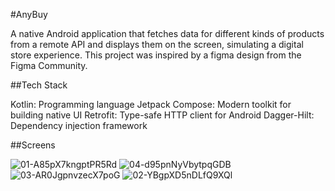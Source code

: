 #AnyBuy 

A native Android application that fetches data for different kinds of products from a remote API and displays them on the screen, simulating a digital store experience.
This project was inspired by a figma design from the Figma Community.

##Tech Stack

Kotlin: Programming language
Jetpack Compose: Modern toolkit for building native UI
Retrofit: Type-safe HTTP client for Android
Dagger-Hilt: Dependency injection framework

##Screens

![01-A85pX7kngptPR5Rd](https://github.com/oFamosoRon/anybuy/assets/128859005/8ebbab3d-bf4a-41c9-ab7a-add88114edb2) ![04-d95pnNyVbytpqGDB](https://github.com/oFamosoRon/anybuy/assets/128859005/eb0450ea-a7c8-4b71-b1cb-8b9ada387f22)
![03-AR0JgpnvzecX7poG](https://github.com/oFamosoRon/anybuy/assets/128859005/078231fd-5caf-44fe-986a-886c2785a6e5) ![02-YBgpXD5nDLfQ9XQl](https://github.com/oFamosoRon/anybuy/assets/128859005/c9d95dd5-473e-42b1-bcb8-cd81d6a44f46)
